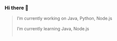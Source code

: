 ### Hi there 👋

>I’m currently working on Java, Python, Node.js
<br /><br />
>I’m currently learning Java, Node.js
<br /><br />

